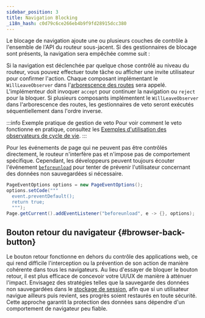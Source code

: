```yaml
---
sidebar_position: 3
title: Navigation Blocking
_i18n_hash: c0d79c6ce266eb4b9f9fd28915dcc380
---
```

Le blocage de navigation ajoute une ou plusieurs couches de contrôle à l'ensemble de l'API du routeur sous-jacent. Si des gestionnaires de blocage sont présents, la navigation sera empêchée comme suit :

Si la navigation est déclenchée par quelque chose contrôlé au niveau du routeur, vous pouvez effectuer toute tâche ou afficher une invite utilisateur pour confirmer l'action. Chaque composant implémentant le `WillLeaveObserver` dans l'[arborescence des routes](../route-hierarchy/overview) sera appelé. L'implémenteur doit invoquer `accept` pour continuer la navigation ou `reject` pour la bloquer. Si plusieurs composants implémentent le `WillLeaveObserver` dans l'arborescence des routes, les gestionnaires de veto seront exécutés séquentiellement dans l'ordre inverse.

:::info Exemple pratique de gestion de veto
Pour voir comment le veto fonctionne en pratique, consultez les [Exemples d'utilisation des observateurs de cycle de vie](observers#example-handling-unsaved-changes-with-willleaveobserver).
:::

Pour les événements de page qui ne peuvent pas être contrôlés directement, le routeur n'interfère pas et n'impose pas de comportement spécifique. Cependant, les développeurs peuvent toujours écouter l'événement [`beforeunload`](https://developer.mozilla.org/en-US/docs/Web/API/Window/beforeunload_event) pour tenter de prévenir l'utilisateur concernant des données non sauvegardées si nécessaire.

```java
PageEventOptions options = new PageEventOptions();
options.setCode(""" 
  event.preventDefault();
  return true;
  """);
Page.getCurrent().addEventListener("beforeunload", e -> {}, options);
```

## Bouton retour du navigateur {#browser-back-button}

Le bouton retour fonctionne en dehors du contrôle des applications web, ce qui rend difficile l'interception ou la prévention de son action de manière cohérente dans tous les navigateurs. Au lieu d'essayer de bloquer le bouton retour, il est plus efficace de concevoir votre UI/UX de manière à atténuer l'impact. Envisagez des stratégies telles que la sauvegarde des données non sauvegardées dans le [stockage de session](../../advanced/web-storage#session-storage), afin que si un utilisateur navigue ailleurs puis revient, ses progrès soient restaurés en toute sécurité. Cette approche garantit la protection des données sans dépendre d'un comportement de navigateur peu fiable.

